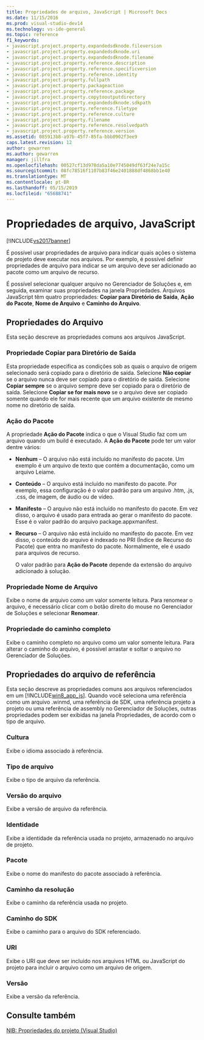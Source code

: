 ```yaml
---
title: Propriedades de arquivo, JavaScript | Microsoft Docs
ms.date: 11/15/2016
ms.prod: visual-studio-dev14
ms.technology: vs-ide-general
ms.topic: reference
f1_keywords:
- javascript.project.property.expandedsdknode.fileversion
- javascript.project.property.expandedsdknode.uri
- javascript.project.property.expandedsdknode.filename
- javascript.project.property.reference.description
- javascript.project.property.reference.specificversion
- javascript.project.property.reference.identity
- javascript.project.property.fullpath
- javascript.project.property.packageaction
- javascript.project.property.reference.package
- javascript.project.property.copytooutputdirectory
- javascript.project.property.expandedsdknode.sdkpath
- javascript.project.property.reference.filetype
- javascript.project.property.reference.culture
- javascript.project.property.filename
- javascript.project.property.reference.resolvedpath
- javascript.project.property.reference.version
ms.assetid: 085913b8-a97b-45f7-85fa-bbb0902f3ee9
caps.latest.revision: 12
author: gewarren
ms.author: gewarren
manager: jillfra
ms.openlocfilehash: 00527cf13d978da5a10e7745049df63f24e7a15c
ms.sourcegitcommit: 08fc78516f1107b83f46e2401888df4868bb1e40
ms.translationtype: MT
ms.contentlocale: pt-BR
ms.lasthandoff: 05/15/2019
ms.locfileid: "65688741"
---
```

# <a name="file-properties-javascript"></a>Propriedades de arquivo, JavaScript
[!INCLUDE[vs2017banner](../../includes/vs2017banner.md)]

É possível usar propriedades de arquivo para indicar quais ações o sistema de projeto deve executar nos arquivos. Por exemplo, é possível definir propriedades de arquivo para indicar se um arquivo deve ser adicionado ao pacote como um arquivo de recurso.  
  
 É possível selecionar qualquer arquivo no Gerenciador de Soluções e, em seguida, examinar suas propriedades na janela Propriedades. Arquivos JavaScript têm quatro propriedades: **Copiar para Diretório de Saída**, **Ação do Pacote**, **Nome de Arquivo** e **Caminho do Arquivo**.  
  
## <a name="file-properties"></a>Propriedades do Arquivo  
 Esta seção descreve as propriedades comuns aos arquivos JavaScript.  
  
### <a name="copy-to-output-directory-property"></a>Propriedade Copiar para Diretório de Saída  
 Esta propriedade especifica as condições sob as quais o arquivo de origem selecionado será copiado para o diretório de saída. Selecione **Não copiar** se o arquivo nunca deve ser copiado para o diretório de saída. Selecione **Copiar sempre** se o arquivo sempre deve ser copiado para o diretório de saída. Selecione **Copiar se for mais novo** se o arquivo deve ser copiado somente quando ele for mais recente que um arquivo existente de mesmo nome no diretório de saída.  
  
### <a name="package-action"></a>Ação do Pacote  
 A propriedade **Ação do Pacote** indica o que o Visual Studio faz com um arquivo quando um build é executado. A **Ação do Pacote** pode ter um valor dentre vários:  
  
- **Nenhum** – O arquivo não está incluído no manifesto do pacote. Um exemplo é um arquivo de texto que contém a documentação, como um arquivo Leiame.  
  
- **Conteúdo** – O arquivo está incluído no manifesto do pacote. Por exemplo, essa configuração é o valor padrão para um arquivo .htm, .js, .css, de imagem, de áudio ou de vídeo.  
  
- **Manifesto** – O arquivo não está incluído no manifesto do pacote. Em vez disso, o arquivo é usado para entrada ao gerar o manifesto do pacote. Esse é o valor padrão do arquivo package.appxmanifest.  
  
- **Recurso** – O arquivo não está incluído no manifesto do pacote. Em vez disso, o conteúdo do arquivo é indexado no PRI (Índice de Recurso do Pacote) que entra no manifesto do pacote. Normalmente, ele é usado para arquivos de recurso.  
  
  O valor padrão para **Ação do Pacote** depende da extensão do arquivo adicionado à solução.  
  
### <a name="file-name-property"></a>Propriedade Nome de Arquivo  
 Exibe o nome de arquivo como um valor somente leitura. Para renomear o arquivo, é necessário clicar com o botão direito do mouse no Gerenciador de Soluções e selecionar **Renomear**.  
  
### <a name="full-path-property"></a>Propriedade do caminho completo  
 Exibe o caminho completo no arquivo como um valor somente leitura. Para alterar o caminho do arquivo, é possível arrastar e soltar o arquivo no Gerenciador de Soluções.  
  
## <a name="reference-file-properties"></a>Propriedades do arquivo de referência  
 Esta seção descreve as propriedades comuns aos arquivos referenciados em um [!INCLUDE[win8_app_js](../../includes/win8-app-js-md.md)]. Quando você seleciona uma referência como um arquivo .winmd, uma referência de SDK, uma referência projeto a projeto ou uma referência de assembly no Gerenciador de Soluções, outras propriedades podem ser exibidas na janela Propriedades, de acordo com o tipo de arquivo.  
  
### <a name="culture"></a>Cultura  
 Exibe o idioma associado à referência.  
  
### <a name="file-type"></a>Tipo de arquivo  
 Exibe o tipo de arquivo da referência.  
  
### <a name="file-version"></a>Versão do arquivo  
 Exibe a versão de arquivo da referência.  
  
### <a name="identity"></a>Identidade  
 Exibe a identidade da referência usada no projeto, armazenado no arquivo de projeto.  
  
### <a name="package"></a>Pacote  
 Exibe o nome do manifesto do pacote associado à referência.  
  
### <a name="resolved-path"></a>Caminho da resolução  
 Exibe o caminho da referência usada no projeto.  
  
### <a name="sdk-path"></a>Caminho do SDK  
 Exibe o caminho para o arquivo do SDK referenciado.  
  
### <a name="uri"></a>URI  
 Exibe o URI que deve ser incluído nos arquivos HTML ou JavaScript do projeto para incluir o arquivo como um arquivo de origem.  
  
### <a name="version"></a>Versão  
 Exibe a versão da referência.  
  
## <a name="see-also"></a>Consulte também  
 [NIB: Propriedades do projeto (Visual Studio)](https://msdn.microsoft.com/eb4c97ed-f667-4850-98d0-6e2a4d21bbca)
